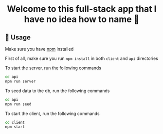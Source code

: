 <h1 align="center">Welcome to this full-stack app that I have no idea how to name 👋</h1>


## 🚀 Usage

Make sure you have [npm](https://www.npmjs.com/package/npm) installed

First of all, make sure you run `npm install` in both `client` and `api` directories

To start the server, run the following commands

```sh
cd api
npm run server
```

To seed data to the db, run the following commands

```sh
cd api
npm run seed
```

To start the client, run the following commands

```sh
cd client
npm start
```
